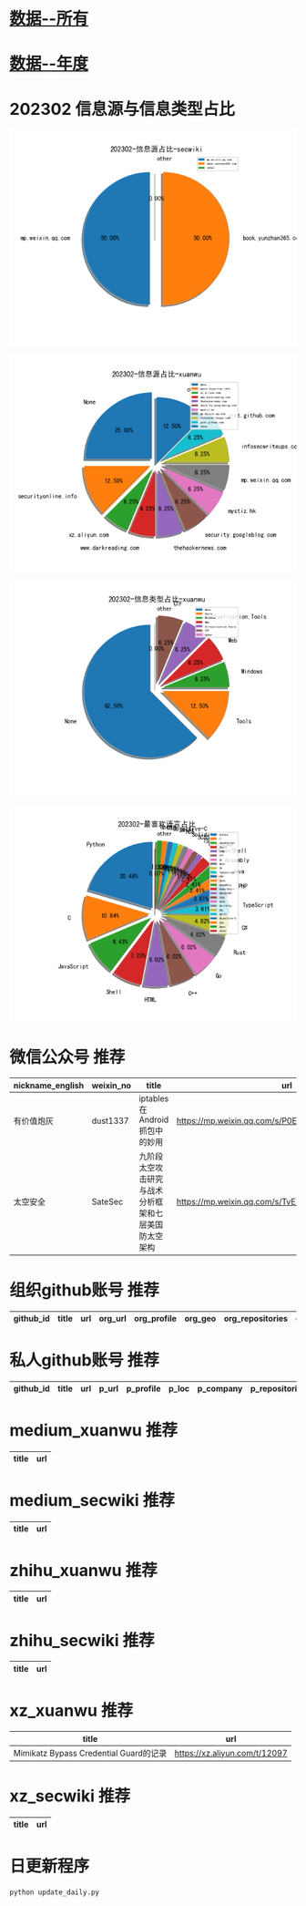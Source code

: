 # [数据--所有](README_20.md)
# [数据--年度](README_2023.md)
# 202302 信息源与信息类型占比
![202302-信息源占比-secwiki](data/img/domain/202302-信息源占比-secwiki.png)

![202302-信息源占比-xuanwu](data/img/domain/202302-信息源占比-xuanwu.png)



![202302-信息类型占比-xuanwu](data/img/tag/202302-信息类型占比-xuanwu.png)

![202302-最喜欢语言占比](data/img/language/202302-最喜欢语言占比.png)

# 微信公众号 推荐
| nickname_english | weixin_no | title | url| 
| --- | --- | --- | ---| 
| 有价值炮灰 | dust1337 | iptables 在 Android 抓包中的妙用 | https://mp.weixin.qq.com/s/P0ESUUXBmq2aQnrqDHsDaw | 1| 
| 太空安全 | SateSec | 九阶段太空攻击研究与战术分析框架和七层美国防太空架构 | https://mp.weixin.qq.com/s/TvEZKKzyRyb1_jVU1YeEMg | 1| 


# 组织github账号 推荐
| github_id | title | url | org_url | org_profile | org_geo | org_repositories | org_people | org_projects | repo_lang | repo_star | repo_forks| 
| --- | --- | --- | --- | --- | --- | --- | --- | --- | --- | --- | ---| 


# 私人github账号 推荐
| github_id | title | url | p_url | p_profile | p_loc | p_company | p_repositories | p_projects | p_stars | p_followers | p_following | repo_lang | repo_star | repo_forks | 
| --- | --- | --- | --- | --- | --- | --- | --- | --- | --- | --- | --- | --- | --- | ---| 


# medium_xuanwu 推荐
| title | url| 
| --- | ---| 


# medium_secwiki 推荐
| title | url| 
| --- | ---| 


# zhihu_xuanwu 推荐
| title | url| 
| --- | ---| 


# zhihu_secwiki 推荐
| title | url| 
| --- | ---| 


# xz_xuanwu 推荐
| title | url| 
| --- | ---| 
| Mimikatz Bypass Credential Guard的记录 | https://xz.aliyun.com/t/12097| 


# xz_secwiki 推荐
| title | url| 
| --- | ---| 



# 日更新程序
`python update_daily.py`